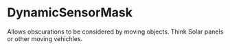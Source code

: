 # DynamicSensorMask
 Allows obscurations to be considered by moving objects. Think Solar panels or other moving vehichles.
